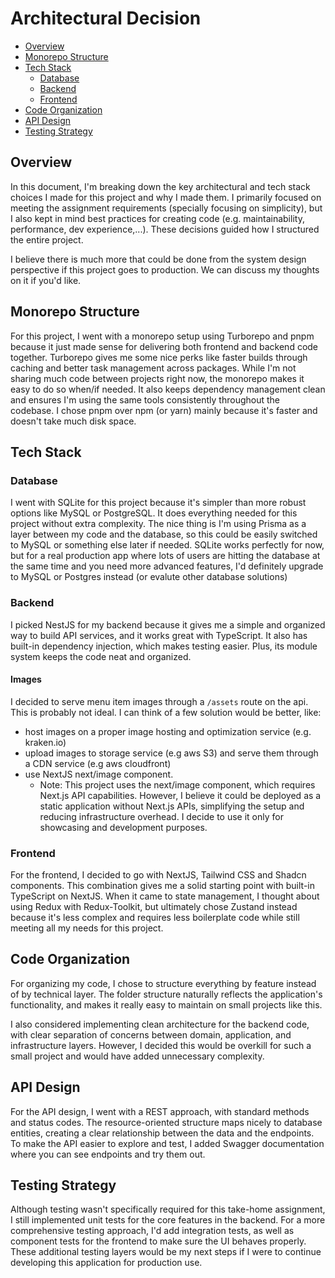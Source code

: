 # Architectural Decision

- [Overview](#overview)
- [Monorepo Structure](#monorepo-structure)
- [Tech Stack](#tech-stack)
  - [Database](#database)
  - [Backend](#backend)
  - [Frontend](#frontend)
- [Code Organization](#code-organization)
- [API Design](#api-design)
- [Testing Strategy](#testing-strategy)

## Overview

In this document, I'm breaking down the key architectural and tech stack choices I made for this project and why I made them. I primarily focused on meeting the assignment requirements (specially focusing on simplicity), but I also kept in mind best practices for creating code (e.g. maintainability, performance, dev experience,...). These decisions guided how I structured the entire project. 

I believe there is much more that could be done from the system design perspective if this project goes to production. We can discuss my thoughts on it if you'd like.

## Monorepo Structure

For this project, I went with a monorepo setup using Turborepo and pnpm because it just made sense for delivering both frontend and backend code together. Turborepo gives me some nice perks like faster builds through caching and better task management across packages. While I'm not sharing much code between projects right now, the monorepo makes it easy to do so when/if needed. It also keeps dependency management clean and ensures I'm using the same tools consistently throughout the codebase. I chose pnpm over npm (or yarn) mainly because it's faster and doesn't take much disk space.

## Tech Stack

### Database

I went with SQLite for this project because it's simpler than more robust options like MySQL or PostgreSQL. It does everything needed for this project without extra complexity. The nice thing is I'm using Prisma as a layer between my code and the database, so this could be easily switched to MySQL or something else later if needed. SQLite works perfectly for now, but for a real production app where lots of users are hitting the database at the same time and you need more advanced features, I'd definitely upgrade to MySQL or Postgres instead (or evalute other database solutions)

### Backend

I picked NestJS for my backend because it gives me a simple and organized way to build API services, and it works great with TypeScript. It also has built-in dependency injection, which makes testing easier. Plus, its module system keeps the code neat and organized.

#### Images
I decided to serve menu item images through a `/assets` route on the api. This is probably not ideal. I can think of a few solution would be better, like:
- host images on a proper image hosting and optimization service (e.g. kraken.io)
- upload images to storage service (e.g aws S3) and serve them through a CDN service (e.g aws cloudfront)
- use NextJS next/image component.
  - Note: This project uses the next/image component, which requires Next.js API capabilities. However, I believe it could be deployed as a static application without Next.js APIs, simplifying the setup and reducing infrastructure overhead. I decide to use it only for showcasing and development purposes.

### Frontend

For the frontend, I decided to go with NextJS, Tailwind CSS and Shadcn components. This combination gives me a solid starting point with built-in TypeScript on NextJS.  When it came to state management, I thought about using Redux with Redux-Toolkit, but ultimately chose Zustand instead because it's less complex and requires less boilerplate code while still meeting all my needs for this project.

## Code Organization

For organizing my code, I chose to structure everything by feature instead of by technical layer. The folder structure naturally reflects the application's functionality, and makes it really easy to maintain on small projects like this. 

I also considered implementing clean architecture for the backend code, with clear separation of concerns between domain, application, and infrastructure layers. However, I decided this would be overkill for such a small project and would have added unnecessary complexity.

## API Design

For the API design, I went with a REST approach, with standard methods and status codes. The resource-oriented structure maps nicely to database entities, creating a clear relationship between the data and the endpoints. To make the API easier to explore and test, I added Swagger documentation where you can see endpoints and try them out.

## Testing Strategy

Although testing wasn't specifically required for this take-home assignment, I still implemented unit tests for the core features in the backend. For a more comprehensive testing approach, I'd add integration tests, as well as component tests for the frontend to make sure the UI behaves properly. These additional testing layers would be my next steps if I were to continue developing this application for production use.
